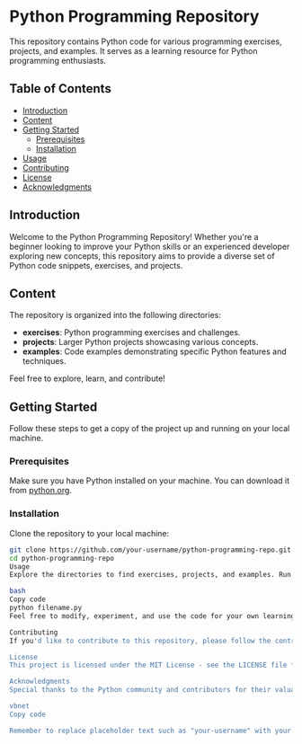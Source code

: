 # Python Programming Repository

This repository contains Python code for various programming exercises, projects, and examples. It serves as a learning resource for Python programming enthusiasts.

## Table of Contents

- [Introduction](#introduction)
- [Content](#content)
- [Getting Started](#getting-started)
  - [Prerequisites](#prerequisites)
  - [Installation](#installation)
- [Usage](#usage)
- [Contributing](#contributing)
- [License](#license)
- [Acknowledgments](#acknowledgments)

## Introduction

Welcome to the Python Programming Repository! Whether you're a beginner looking to improve your Python skills or an experienced developer exploring new concepts, this repository aims to provide a diverse set of Python code snippets, exercises, and projects.

## Content

The repository is organized into the following directories:

- **exercises**: Python programming exercises and challenges.
- **projects**: Larger Python projects showcasing various concepts.
- **examples**: Code examples demonstrating specific Python features and techniques.

Feel free to explore, learn, and contribute!

## Getting Started

Follow these steps to get a copy of the project up and running on your local machine.

### Prerequisites

Make sure you have Python installed on your machine. You can download it from [python.org](https://www.python.org/).

### Installation

Clone the repository to your local machine:

```bash
git clone https://github.com/your-username/python-programming-repo.git
cd python-programming-repo
Usage
Explore the directories to find exercises, projects, and examples. Run Python scripts using the command:

bash
Copy code
python filename.py
Feel free to modify, experiment, and use the code for your own learning purposes.

Contributing
If you'd like to contribute to this repository, please follow the contribution guidelines. Contributions are welcome in the form of bug fixes, new features, or additional examples and exercises.

License
This project is licensed under the MIT License - see the LICENSE file for details.

Acknowledgments
Special thanks to the Python community and contributors for their valuable resources, tutorials, and inspiration.

vbnet
Copy code

Remember to replace placeholder text such as "your-username" with your actual details
